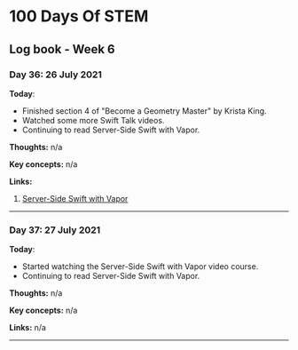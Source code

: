 # 100 Days Of STEM

## Log book - Week 6

### Day 36: 26 July 2021

**Today**: 

* Finished section 4 of "Become a Geometry Master" by Krista King.
* Watched some more Swift Talk videos.
* Continuing to read Server-Side Swift with Vapor.

**Thoughts:** n/a

**Key concepts:** n/a

**Links:** 

1. [Server-Side Swift with Vapor](https://www.raywenderlich.com/books/server-side-swift-with-vapor)

---

### Day 37: 27 July 2021

**Today**: 

* Started watching the Server-Side Swift with Vapor video course. 
* Continuing to read Server-Side Swift with Vapor.

**Thoughts:** n/a

**Key concepts:** n/a

**Links:** n/a

---
